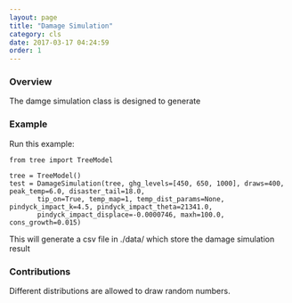 ```yaml
---
layout: page
title: "Damage Simulation"
category: cls
date: 2017-03-17 04:24:59
order: 1
---
```



### Overview
The damge simulation class is designed to generate 

### Example
Run this example:

```{r eval=FALSE}
from tree import TreeModel

tree = TreeModel()
test = DamageSimulation(tree, ghg_levels=[450, 650, 1000], draws=400, peak_temp=6.0, disaster_tail=18.0,
       tip_on=True, temp_map=1, temp_dist_params=None, pindyck_impact_k=4.5, pindyck_impact_theta=21341.0,
       pindyck_impact_displace=-0.0000746, maxh=100.0, cons_growth=0.015)
```
This will generate a csv file in ./data/ which store the damage simulation result

### Contributions
Different distributions are allowed to draw random numbers.
<br>

<br>
